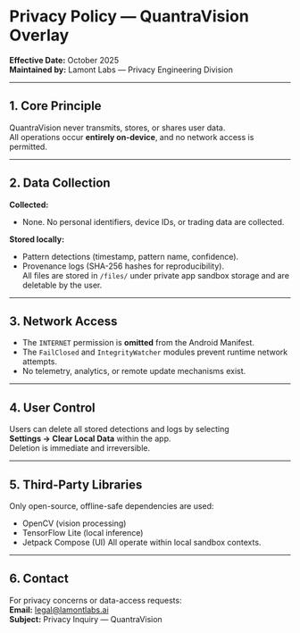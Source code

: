 # Privacy Policy — QuantraVision Overlay  

**Effective Date:** October 2025  
**Maintained by:** Lamont Labs — Privacy Engineering Division  

---

## 1. Core Principle
QuantraVision never transmits, stores, or shares user data.  
All operations occur **entirely on-device**, and no network access is permitted.

---

## 2. Data Collection
**Collected:**  
- None. No personal identifiers, device IDs, or trading data are collected.  

**Stored locally:**  
- Pattern detections (timestamp, pattern name, confidence).  
- Provenance logs (SHA-256 hashes for reproducibility).  
All files are stored in `/files/` under private app sandbox storage and are deletable by the user.

---

## 3. Network Access
- The `INTERNET` permission is **omitted** from the Android Manifest.  
- The `FailClosed` and `IntegrityWatcher` modules prevent runtime network attempts.  
- No telemetry, analytics, or remote update mechanisms exist.

---

## 4. User Control
Users can delete all stored detections and logs by selecting  
**Settings → Clear Local Data** within the app.  
Deletion is immediate and irreversible.

---

## 5. Third-Party Libraries
Only open-source, offline-safe dependencies are used:
- OpenCV (vision processing)
- TensorFlow Lite (local inference)
- Jetpack Compose (UI)
All operate within local sandbox contexts.

---

## 6. Contact
For privacy concerns or data-access requests:  
**Email:** legal@lamontlabs.ai  
**Subject:** Privacy Inquiry — QuantraVision
